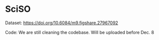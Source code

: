 # SciSO
Dataset: https://doi.org/10.6084/m9.figshare.27967092

Code: We are still cleaning the codebase. Will be uploaded before Dec. 8
